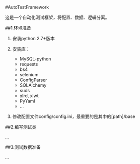#AutoTestFramework

这是一个自动化测试框架，将配置、数据、逻辑分离。

##1.环境准备

1. 安装python 2.7+版本

2. 安装库：
    - MySQL-python
    - requests
    - bs4
    - selenium
    - ConfigParser
    - SQLAlchemy
    - suds
    - xlrd, xlwt
    - PyYaml
    - ... 

3. 修改配置文件config/config.ini，最重要的是其中的[path]/base

##2.编写测试类

...


##3.测试数据准备

...

